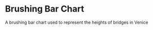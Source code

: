 Brushing Bar Chart
=========
A brushing bar chart used to represent the heights of bridges in Venice



